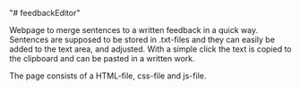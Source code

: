 "# feedbackEditor" 

Webpage to merge sentences to a written feedback in a quick way. 
Sentences are supposed to be stored in .txt-files and they can easily be added to the text area, and adjusted. 
With a simple click the text is copied to the clipboard and can be pasted in a written work. 

The page consists of a HTML-file, css-file and js-file. 